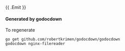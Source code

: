 {{ .Emit }}

#### Generated by godocdown
To regenerate

    go get github.com/robertkrimen/godocdown/godocdown
    godocdown nginx-filereader
